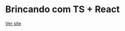 # Brincando com TS + React

<a href="https://projeto-todo-react-ts.vercel.app/" target="_blank">Ver site</a>
